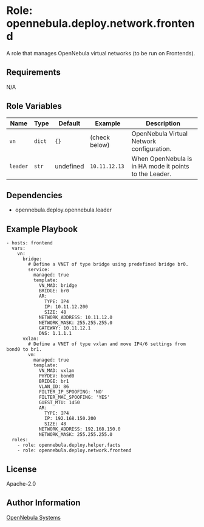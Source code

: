 Role: opennebula.deploy.network.frontend
========================================

A role that manages OpenNebula virtual networks (to be run on Frontends).

Requirements
------------

N/A

Role Variables
--------------

| Name     | Type   | Default   | Example       | Description                                            |
|----------|--------|-----------|---------------|--------------------------------------------------------|
| `vn`     | `dict` | `{}`      | (check below) | OpenNebula Virtual Network configuration.              |
| `leader` | `str`  | undefined | `10.11.12.13` | When OpenNebula is in HA mode it points to the Leader. |

Dependencies
------------

- opennebula.deploy.opennebula.leader

Example Playbook
----------------

    - hosts: frontend
      vars:
        vn:
          bridge:
            # Define a VNET of type bridge using predefined bridge br0.
            service:
              managed: true
              template:
                VN_MAD: bridge
                BRIDGE: br0
                AR:
                  TYPE: IP4
                  IP: 10.11.12.200
                  SIZE: 48
                NETWORK_ADDRESS: 10.11.12.0
                NETWORK_MASK: 255.255.255.0
                GATEWAY: 10.11.12.1
                DNS: 1.1.1.1
          vxlan:
            # Define a VNET of type vxlan and move IP4/6 settings from bond0 to br1.
            vm:
              managed: true
              template:
                VN_MAD: vxlan
                PHYDEV: bond0
                BRIDGE: br1
                VLAN_ID: 86
                FILTER_IP_SPOOFING: 'NO'
                FILTER_MAC_SPOOFING: 'YES'
                GUEST_MTU: 1450
                AR:
                  TYPE: IP4
                  IP: 192.168.150.200
                  SIZE: 48
                NETWORK_ADDRESS: 192.168.150.0
                NETWORK_MASK: 255.255.255.0
      roles:
        - role: opennebula.deploy.helper.facts
        - role: opennebula.deploy.network.frontend

License
-------

Apache-2.0

Author Information
------------------

[OpenNebula Systems](https://opennebula.io/)
